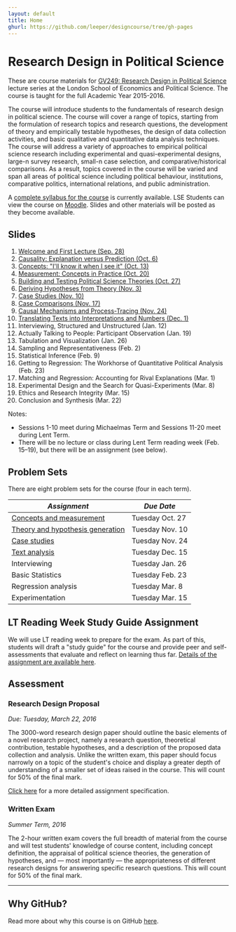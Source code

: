 ```yaml
---
layout: default
title: Home
ghurl: https://github.com/leeper/designcourse/tree/gh-pages
---
```


# Research Design in Political Science #

These are course materials for [GV249: Research Design in Political Science](http://www.lse.ac.uk/resources/calendar/courseGuides/GV/2015_GV249.htm) lecture series at the London School of Economics and Political Science. The course is taught for the full Academic Year 2015-2016. 

The course will introduce students to the fundamentals of research design in political science. The course will cover a range of topics, starting from the formulation of research topics and research questions, the development of theory and empirically testable hypotheses, the design of data collection activities, and basic qualitative and quantitative data analysis techniques. The course will address a variety of approaches to empirical political science research including experimental and quasi-experimental designs, large-n survey research, small-n case selection, and comparative/historical comparisons. As a result, topics covered in the course will be varied and span all areas of political science including political behaviour, institutions, comparative politics, international relations, and public administration.

A [complete syllabus for the course](Syllabus/Syllabus.pdf) is currently available. LSE Students can view the course on [Moodle](https://moodle.lse.ac.uk/course/view.php?id=4889). Slides and other materials will be posted as they become available.


## Slides ##

 1. [Welcome and First Lecture (Sep. 28)](Slides/lecture01.pdf)
 2. [Causality: Explanation versus Prediction (Oct. 6)](Slides/lecture02.pdf)
 3. [Concepts: "I'll know it when I see it" (Oct. 13)](Slides/lecture03.pdf)
 4. [Measurement: Concepts in Practice (Oct. 20)](Slides/lecture04.pdf)
 5. [Building and Testing Political Science Theories (Oct. 27)](Slides/lecture05.pdf)
 6. [Deriving Hypotheses from Theory (Nov. 3)](Slides/lecture06.pdf)
 7. [Case Studies (Nov. 10)](Slides/lecture07.pdf)
 8. [Case Comparisons (Nov. 17)](Slides/lecture08.pdf)
 9. [Causal Mechanisms and Process-Tracing (Nov. 24)](Slides/lecture09.pdf)
 10. [Translating Texts into Interpretations and Numbers (Dec. 1)](Slides/lecture10.pdf)
 11. Interviewing, Structured and Unstructured (Jan. 12)
 12. Actually Talking to People: Participant Observation (Jan. 19)
 13. Tabulation and Visualization (Jan. 26)
 14. Sampling and Representativeness (Feb. 2)
 15. Statistical Inference (Feb. 9)
 16. Getting to Regression: The Workhorse of Quantitative Political Analysis (Feb. 23)
 17. Matching and Regression: Accounting for Rival Explanations (Mar. 1)
 18. Experimental Design and the Search for Quasi-Experiments (Mar. 8)
 19. Ethics and Research Integrity (Mar. 15)
 20. Conclusion and Synthesis (Mar. 22)

Notes:

 - Sessions 1-10 meet during Michaelmas Term and Sessions 11-20 meet during Lent Term.
 - There will be no lecture or class during Lent Term reading week (Feb. 15–19), but there will be an assignment (see below).

 
## Problem Sets ##

There are eight problem sets for the course (four in each term).

| *Assignment* | *Due Date* |
| ---------- | -------- |
| [Concepts and measurement](Assignments/ProblemSet1.html) | Tuesday Oct. 27 |
| [Theory and hypothesis generation](Assignments/ProblemSet2.html) | Tuesday Nov. 10 |
| [Case studies](Assignments/ProblemSet3.html) | Tuesday Nov. 24 |
| [Text analysis](Assignments/ProblemSet4.html) | Tuesday Dec. 15 |
| Interviewing | Tuesday Jan. 26 |
| Basic Statistics | Tuesday Feb. 23 |
| Regression analysis | Tuesday Mar. 8 |
| Experimentation | Tuesday Mar. 15 |

## LT Reading Week Study Guide Assignment ##

We will use LT reading week to prepare for the exam. As part of this, students will draft a "study guide" for the course and provide peer and self-assessments that evaluate and reflect on learning thus far. [Details of the assignment are available here](Assignments/StudyGuideAssignment.html).

## Assessment ##

### Research Design Proposal ###

*Due: Tuesday, March 22, 2016*

The 3000-word research design paper should outline the basic elements of a novel research project, namely a research question, theoretical contribution, testable hypotheses, and a description of the proposed data collection and analysis. Unlike the written exam, this paper should focus narrowly on a topic of the student's choice and display a greater depth of understanding of a smaller set of ideas raised in the course. This will count for 50% of the final mark.

[Click here](Assignments/ResearchDesignProposal.html) for a more detailed assignment specification.

### Written Exam ###

*Summer Term, 2016*

The 2-hour written exam covers the full breadth of material from the course and will test students' knowledge of course content, including concept definition, the appraisal of political science theories, the generation of hypotheses, and — most importantly — the appropriateness of different research designs for answering specific research questions. This will count for 50% of the final mark.


---
## Why GitHub? ##

Read more about why this course is on GitHub [here](fork.html).
